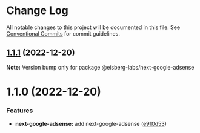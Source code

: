 # Change Log

All notable changes to this project will be documented in this file.
See [Conventional Commits](https://conventionalcommits.org) for commit guidelines.

## [1.1.1](https://github.com/eisberg-labs/react-components/compare/@eisberg-labs/next-google-adsense@1.1.0...@eisberg-labs/next-google-adsense@1.1.1) (2022-12-20)

**Note:** Version bump only for package @eisberg-labs/next-google-adsense

# 1.1.0 (2022-12-20)

### Features

- **next-google-adsense:** add next-google-adsense ([e910d53](https://github.com/eisberg-labs/react-components/commit/e910d53f7003c86f53c6a96e95866032a7c7cc8f))
